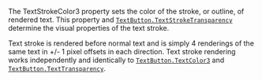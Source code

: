 The TextStrokeColor3 property sets the color of the stroke, or outline, of
rendered text. This property and [`TextButton.TextStrokeTransparency`](https://create.roblox.com/docs/reference/engine/classes/TextButton#TextStrokeTransparency)
determine the visual properties of the text stroke.

Text stroke is rendered before normal text and is simply 4 renderings of
the same text in +/- 1 pixel offsets in each direction. Text stroke
rendering works independently and identically to
[`TextButton.TextColor3`](https://create.roblox.com/docs/reference/engine/classes/TextButton#TextColor3) and [`TextButton.TextTransparency`](https://create.roblox.com/docs/reference/engine/classes/TextButton#TextTransparency).